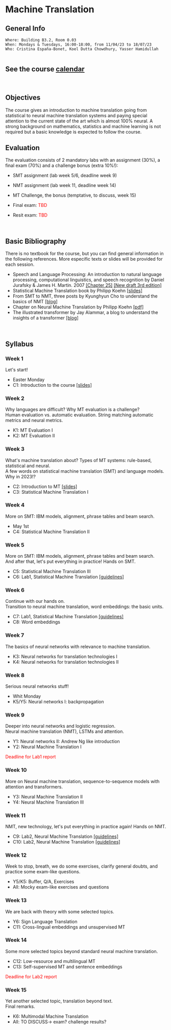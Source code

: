 # Machine Translation
## General Info
```
Where: Building B3.2, Room 0.03
When: Mondays & Tuesdays, 16:00-18:00, from 11/04/23 to 18/07/23
Who: Cristina España-Bonet, Koel Dutta Chowdhury, Yasser Hamidullah
     
```

## See the course [calendar](../calendars/calendarMT.md)
<br>

## Objectives

The course gives an introduction to machine translation going from statistical to neural machine translation systems and paying special attention to the current state of the art which is almost 100% neural. A strong background on mathematics, statistics and machine learning is not required but a basic knowledge is expected to follow the course.
<br>


## Evaluation

The evaluation consists of 2 mandatory labs with an assignment (30%), a final exam (70%) and a challenge bonus (extra 10%!):
* SMT assignment (lab week 5/6, deadline week 9)
* NMT assignment (lab week 11, deadline week 14)
* MT Challenge, the bonus (temptative, to discuss, week 15)

* Final exam: <span style="color:red"> TBD </span> 
* Resit exam: <span style="color:red"> TBD </span>
<br>


## Basic Bibliography

There is no textbook for the course, but you can find general information in the following references. More especific texts or slides will be provided for each session.

* Speech and Language Processing: An introduction to natural language processing, computational linguistics,
and speech recognition by Daniel Jurafsky & James H. Martin. 2007 [[Chapter 25]](.//slides2018/biblio/JurafskyMartinChap25Draft.pdf) [[New draft 3rd edition]](https://web.stanford.edu/~jurafsky/slp3/)
* Statistical Machine Translation book by Philipp Koehn [[slides]](http://www.statmt.org/book/)
* From SMT to NMT, three posts by Kyunghyun Cho to understand the basics of NMT [[blog]](https://devblogs.nvidia.com/introduction-neural-machine-translation-with-gpus/)
* Chapter on Neural Machine Translation by Philipp Koehn [[pdf]](https://arxiv.org/pdf/1709.07809.pdf)
* The illustrated transformer by Jay Alammar, a blog to understand the insights of a transformer [[blog]](https://jalammar.github.io/illustrated-transformer/)
<br>

## Syllabus

### Week 1

Let's start! 

* Easter Monday
* C1: Introduction to the course [[slides]](.//slides2023/lectures/) 

### Week 2

Why languages are difficult? Why MT evaluation is a challenge? <br>
Human evaluation vs. automatic evaluation. String matching automatic metrics and neural metrics. 

* K1: MT Evaluation I 
* K2: MT Evaluation II

### Week 3 

What's machine translation about? Types of MT systems: rule-based, statistical and neural. <br>
A few words on statistical machine translation (SMT) and language models. Why in 2023!? 

* C2: Introduction to MT [[slides]](.//slides2023/lectures/) 
* C3: Statistical Machine Translation I

### Week 4

More on SMT: IBM models, alignment, phrase tables and beam search.

* May 1st
* C4: Statistical Machine Translation II

### Week 5

More on SMT: IBM models, alignment, phrase tables and beam search. <br>
And after that, let's put everything in practice! Hands on SMT.

* C5: Statistical Machine Translation III
* C6: Lab1, Statistical Machine Translation [[guidelines]](.//slides2023/lectures/) 

### Week 6

Continue with our hands on. <br>
Transition to neural machine translation, word embeddings: the basic units.

* C7: Lab1, Statistical Machine Translation [[guidelines]](.//slides2023/lectures/) 
* C8: Word embeddings


### Week 7
 
The basics of neural networks with relevance to machine translation. 

* K3: Neural networks for translation technologies I
* K4: Neural networks for translation technologies II


### Week 8

Serious neural networks stuff! 

* Whit Monday
* K5/Y5: Neural networks I: backpropagation

### Week 9

Deeper into neural networks and logistic regression. <br>
Neural machine translation (NMT), LSTMs and attention. <br>

* Y1: Neural networks II: Andrew Ng like introduction
* Y2: Neural Machine Translation I

<span style="color:red">Deadline for Lab1 report</span>

### Week 10

More on Neural machine translation, sequence-to-sequence models with attention and transformers.

* Y3: Neural Machine Translation II
* Y4: Neural Machine Translation III


### Week 11

NMT, new technology, let's put everything in practice again! Hands on NMT.

* C9: Lab2, Neural Machine Translation [[guidelines]](.//slides2023/lectures/) 
* C10: Lab2, Neural Machine Translation [[guidelines]](.//slides2023/lectures/) 

### Week 12 

Week to stop, breath, we do some exercises, clarify general doubts, and practice some exam-like questions.

* Y5/K5: Buffer, Q/A, Exercises
* All: Mocky exam-like exercises and questions

### Week 13

We are back with theory with some selected topics. 

* Y6: Sign Language Translation
* C11: Cross-lingual embeddings and unsupervised MT

### Week 14

Some more selected topics beyond standard neural machine translation. 

* C12: Low-resource and multilingual MT
* C13: Self-supervised MT and sentence embeddings

<span style="color:red">Deadline for Lab2 report</span>

### Week 15

Yet another selected topic, translation beyond text. <br>
Final remarks.

* K6: Multimodal Machine Translation
* All: TO DISCUSS-> exam? challenge results?


